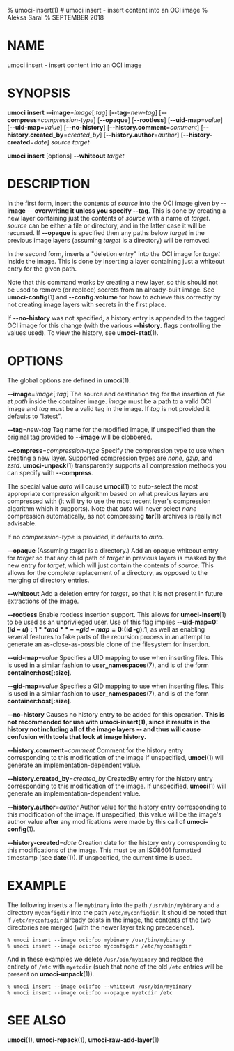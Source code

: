 % umoci-insert(1) # umoci insert - insert content into an OCI image
% Aleksa Sarai
% SEPTEMBER 2018
# NAME
umoci insert - insert content into an OCI image

# SYNOPSIS
**umoci insert**
**--image**=*image*[:*tag*]
[**--tag**=*new-tag*]
[**--compress**=*compression-type*]
[**--opaque**]
[**--rootless**]
[**--uid-map**=*value*]
[**--uid-map**=*value*]
[**--no-history**]
[**--history.comment**=*comment*]
[**--history.created_by**=*created_by*]
[**--history.author**=*author*]
[**--history-created**=*date*]
*source*
*target*

**umoci insert**
[options]
**--whiteout**
*target*


# DESCRIPTION
In the first form, insert the contents of *source* into the OCI image given by
**--image** -- **overwriting it unless you specify --tag**. This is done by
creating a new layer containing just the contents of *source* with a name of
*target*. *source* can be either a file or directory, and in the latter case it
will be recursed. If **--opaque** is specified then any paths below *target* in
the previous image layers (assuming *target* is a directory) will be removed.

In the second form, inserts a "deletion entry" into the OCI image for *target*
inside the image. This is done by inserting a layer containing just a whiteout
entry for the given path.

Note that this command works by creating a new layer, so this should not be
used to remove (or replace) secrets from an already-built image. See
**umoci-config**(1) and **--config.volume** for how to achieve this correctly
by not creating image layers with secrets in the first place.

If **--no-history** was not specified, a history entry is appended to the
tagged OCI image for this change (with the various **--history.** flags
controlling the values used). To view the history, see **umoci-stat**(1).

# OPTIONS
The global options are defined in **umoci**(1).

**--image**=*image*[:*tag*]
  The source and destination tag for the insertion of *file* at *path* inside
  the container image. *image* must be a path to a valid OCI image and *tag*
  must be a valid tag in the image. If *tag* is not provided it defaults to
  "latest".

**--tag**=*new-tag*
  Tag name for the modified image, if unspecified then the original tag
  provided to **--image** will be clobbered.

**--compress**=*compression-type*
  Specify the compression type to use when creating a new layer. Supported
  compression types are *none*, *gzip*, and *zstd*. **umoci-unpack**(1)
  transparently supports all compression methods you can specify with
  **--compress**.
  <!-- paragraph break -->
  The special value *auto* will cause **umoci**(1) to auto-select the most
  appropriate compression algorithm based on what previous layers are
  compressed with (it will try to use the most recent layer's compression
  algorithm which it supports). Note that *auto* will never select *none*
  compression automatically, as not compressing **tar**(1) archives is really
  not advisable.
  <!-- paragraph break -->
  If no *compression-type* is provided, it defaults to *auto*.

**--opaque**
  (Assuming *target* is a directory.) Add an opaque whiteout entry for *target*
  so that any child path of *target* in previous layers is masked by the new
  entry for *target*, which will just contain the contents of *source*. This
  allows for the complete replacement of a directory, as opposed to the merging
  of directory entries.

**--whiteout**
  Add a deletion entry for *target*, so that it is not present in future
  extractions of the image.

**--rootless**
  Enable rootless insertion support. This allows for **umoci-insert**(1) to be
  used as an unprivileged user. Use of this flag implies **--uid-map=0:$(id
  -u):1** and **--gid-map=0:$(id -g):1**, as well as enabling several features
  to fake parts of the recursion process in an attempt to generate an
  as-close-as-possible clone of the filesystem for insertion.

**--uid-map**=*value*
  Specifies a UID mapping to use when inserting files. This is used in a
  similar fashion to **user_namespaces**(7), and is of the form
  **container:host[:size]**.

**--gid-map**=*value*
  Specifies a GID mapping to use when inserting files. This is used in a
  similar fashion to **user_namespaces**(7), and is of the form
  **container:host[:size]**.

**--no-history**
  Causes no history entry to be added for this operation. **This is not
  recommended for use with umoci-insert(1), since it results in the history not
  including all of the image layers -- and thus will cause confusion with tools
  that look at image history.**

**--history.comment**=*comment*
  Comment for the history entry corresponding to this modification of the image
  If unspecified, **umoci**(1) will generate an implementation-dependent value.

**--history.created_by**=*created_by*
  CreatedBy entry for the history entry corresponding to this modification of
  the image. If unspecified, **umoci**(1) will generate an
  implementation-dependent value.

**--history.author**=*author*
  Author value for the history entry corresponding to this modification of the
  image. If unspecified, this value will be the image's author value **after**
  any modifications were made by this call of **umoci-config**(1).

**--history-created**=*date*
  Creation date for the history entry corresponding to this modifications of
  the image. This must be an ISO8601 formatted timestamp (see **date**(1)). If
  unspecified, the current time is used.

# EXAMPLE

The following inserts a file `mybinary` into the path `/usr/bin/mybinary` and a
directory `myconfigdir` into the path `/etc/myconfigdir`. It should be noted
that if `/etc/myconfigdir` already exists in the image, the contents of the two
directories are merged (with the newer layer taking precedence).

```
% umoci insert --image oci:foo mybinary /usr/bin/mybinary
% umoci insert --image oci:foo myconfigdir /etc/myconfigdir
```

And in these examples we delete `/usr/bin/mybinary` and replace the entirety of
`/etc` with `myetcdir` (such that none of the old `/etc` entries will be
present on **umoci-unpack**(1)).

```
% umoci insert --image oci:foo --whiteout /usr/bin/mybinary
% umoci insert --image oci:foo --opaque myetcdir /etc
```

# SEE ALSO
**umoci**(1), **umoci-repack**(1), **umoci-raw-add-layer**(1)
